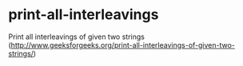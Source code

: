 print-all-interleavings
=======================

Print all interleavings of given two strings (http://www.geeksforgeeks.org/print-all-interleavings-of-given-two-strings/)
